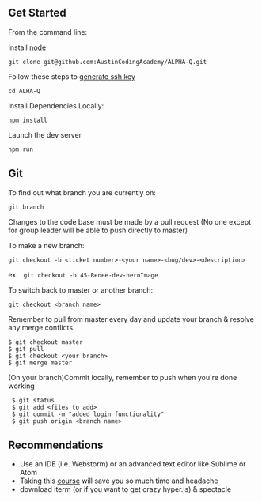 ## Get Started
From the command line: 

Install [node](https://nodejs.org/en/)

``` 
git clone git@github.com:AustinCodingAcademy/ALPHA-Q.git
```
Follow these steps to [generate ssh key](https://help.github.com/articles/generating-a-new-ssh-key-and-adding-it-to-the-ssh-agent/)

```
cd ALHA-Q
```
Install Dependencies Locally:
```
npm install
```

Launch the dev server
```
npm run
```
## Git

To find out what branch you are currently on:

```
git branch

```

Changes to the code base must be made by a pull request (No one except for group leader
will be able to push directly to master)

To make a new branch:
```
git checkout -b <ticket number>-<your name>-<bug/dev>-<description>
```
ex: ``` git checkout -b 45-Renee-dev-heroImage```

To switch back to master or another branch:

```
git checkout <branch name>
```

Remember to pull from master every day and update your branch &
resolve any merge conflicts.

``` 
$ git checkout master 
$ git pull 
$ git checkout <your branch>
$ git merge master

```
(On your branch)Commit locally, remember to push when you're done working

```
 $ git status
 $ git add <files to add> 
 $ git commit -m "added login functionality" 
 $ git push origin <branch name>
 ```
## Recommendations

- Use an IDE (i.e. Webstorm) or an advanced text editor like Sublime or Atom
- Taking this [course](https://www.codecademy.com/en/courses/learn-the-command-line/lessons/navigation/exercises/your-first-command) will 
save you so much time and headache
- download iterm (or if you want to get crazy hyper.js) & spectacle
 
